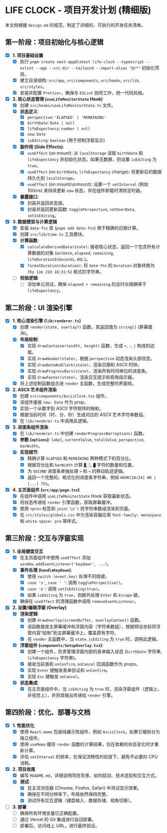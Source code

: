 # LIFE CLOCK - 项目开发计划 (精细版)

本文档根据 `design.md` 的规范，制定了详细的、可执行的开发任务清单。

## 第一阶段：项目初始化与核心逻辑

- [x] **1. 项目基础设置**
    - [x] 执行 `pnpm create next-app@latest life-clock --typescript --eslint --app --src-dir --tailwind --import-alias "@/*"` 初始化项目。
    - [x] 建立目录结构: `src/app`, `src/components`, `src/hooks`, `src/lib`, `src/styles`。
    - [x] 安装并配置 `Prettier`，确保与 `ESLint` 协同工作，统一代码风格。

- [x] **2. 核心状态管理 (`useLifeMonitorState` Hook)**
    - [x] 创建 `src/hooks/useLifeMonitorState.ts` 文件。
    - [x] **状态定义**:
        - [x] `perspective`: `'ELAPSED' | 'REMAINING'`
        - [x] `birthDate`: `Date | null`
        - [x] `lifeExpectancy`: `number | null`
        - [x] `now`: `Date`
        - [x] `isEditing`: `boolean` (用于控制浮窗显示)
    - [x] **副作用 (Side Effects)**:
        - [x] `useEffect` (on mount): 从 `localStorage` 读取 `birthDate` 和 `lifeExpectancy` 并初始化状态。如果无数据，则设置 `isEditing` 为 `true`。
        - [x] `useEffect` (on `birthDate`, `lifeExpectancy` change): 将更新后的数据持久化到 `localStorage`。
        - [x] `useEffect` (on mount/unmount): 设置一个 `setInterval` (例如 100ms) 来持续更新 `now` 状态，并在组件卸载时清除定时器。
    - [x] **暴露接口**:
        - [x] 封装并返回状态值。
        - [x] 封装并返回更新函数: `togglePerspective`, `setUserData`, `setIsEditing`。

- [x] **3. 数据模型与计算逻辑**
    - [x] 安装 `date-fns` 库 (`pnpm add date-fns`) 用于精确的日期计算。
    - [x] 创建 `src/lib/time.ts` 工具模块。
    - [x] **计算函数**:
        - [x] `calculateDerivedData(state)`: 接收核心状态，返回一个包含所有计算数据的对象 (`eolDate`, `elapsed`, `remaining`, `lifeDurationInSeconds`, etc.)。
        - [x] `formatDuration(duration)`: 将 `date-fns` 的 `Duration` 对象转换为 `35y 11m 21d 18:31:52` 格式的字符串。
    - [ ] **校验逻辑**:
        - [ ] 添加单元测试，确保 `elapsed + remaining` 的总时长精确等于 `lifeExpectancy`。

## 第二阶段：UI 渲染引擎

- [x] **1. 核心渲染引擎 (`lib/renderer.ts`)**
    - [x] 创建 `render(state, overlay?)` 函数，其返回值为 `string[]` (屏幕缓冲)。
    - [x] **布局绘制**:
        - [x] 实现 `drawContainer(width, height)` 函数，生成 `+`, `-`, `|` 构成的边框。
        - [x] 实现 `drawHeader(state)`，根据 `perspective` 动态渲染头部信息。
        - [x] 实现 `drawDateAndClock(state)`，渲染日期和 ASCII 时钟。
        - [x] 实现 `drawProgressBars(state)`，渲染所有时间单位的进度条。
        - [x] 实现 `drawFooter(state)`，渲染交互提示和视角指示器。
    - [x] 将上述绘制函数组合进 `render` 主函数，生成完整的界面帧。

- [x] **2. ASCII 艺术组件渲染**
    - [x] 创建 `src/components/AsciiClock.tsx` 组件。
    - [x] 该组件接收 `now: Date` 作为 prop。
    - [x] 实现一个从数字到 ASCII 字符矩阵的映射。
    - [x] 根据当前时间（时、分、秒）生成对应的 ASCII 艺术字符串数组。
    - [x] 在 `lib/renderer.ts` 中调用此逻辑。

- [x] **3. 进度条组件渲染**
    - [x] 在 `lib/renderer.ts` 中创建 `renderProgressBar(options)` 函数。
    - [x] **参数 (`options`)**: `label`, `currentValue`, `totalValue`, `perspective`, `barWidth`。
    - [x] **实现细节**:
        - [x] 精确计算 `ELAPSED` 和 `REMAINING` 两种模式下的百分比。
        - [x] 根据百分比和 `barWidth` 计算 `▓`, `░`, `█` 字符的数量和位置。
        - [x] 为 `SECOND` 进度条单独处理 `>` 和 `<` 的移动轨迹逻辑。
        - [x] 返回一个完整的、格式化的进度条字符串，例如 `HOUR[18/24] HR | |...| 75%`。

- [x] **4. 主页面组件 (`src/app/page.tsx`)**
    - [x] 在组件中调用 `useLifeMonitorState` Hook 获取最新状态。
    - [x] 将状态传递给 `render` 引擎函数，获取屏幕缓冲。
    - [x] 使用 `<pre>` 标签和 `join('\n')` 将字符串数组渲染到页面。
    - [x] 在 `src/styles/globals.css` 中为渲染容器应用 `font-family: monospace` 和 `white-space: pre` 等样式。

## 第三阶段：交互与浮窗实现

- [x] **1. 全局键盘交互**
    - [x] 在主页面组件中使用 `useEffect` 添加 `window.addEventListener('keydown', ...)`。
    - [x] **事件处理 (`handleKeyDown`)**:
        - [x] 使用 `switch (event.key)` 处理不同按键。
        - [x] `case 's'`, `case ' '`: 调用 `togglePerspective()`。
        - [x] `case 'e'`: 调用 `setIsEditing(true)`。
        - [x] 如果 `isEditing` 为 `true`，则额外处理 `Enter` 和 `Escape` 键。
    - [x] 确保在 `useEffect` 的清理函数中调用 `removeEventListener`。

- [x] **2. 设置/编辑浮窗 (Overlay)**
    - [x] **渲染逻辑**:
        - [x] 创建 `drawOverlay(screenBuffer, overlayContent)` 函数。
        - [x] 该函数接收主屏幕缓冲和浮窗内容（字符串数组），根据预设坐标将浮窗内容“绘制”到主屏幕缓冲上，覆盖原有字符。
        - [x] 在 `render` 主函数中，当 `state.isEditing` 为 `true` 时，调用此逻辑。
    - [x] **浮窗组件 (`components/SetupOverlay.tsx`)**:
        - [x] 创建一个组件，负责管理浮窗内部的表单输入状态 (`birthDate` 字符串, `lifeExpectancy` 字符串)。
        - [x] 接收当前值和 `onConfirm`, `onCancel` 回调函数作为 props。
        - [x] 实现 `Enter` 键触发表单验证和 `onConfirm`。
        - [x] 实现 `Esc` 键触发 `onCancel`。
    - [x] **状态集成**:
        - [x] 在主页面组件中，当 `isEditing` 为 `true` 时，渲染浮窗组件（逻辑上，非视觉上），并将其输出传递给 `render` 引擎。

## 第四阶段：优化、部署与文档

- [x] **1. 性能优化**
    - [x] 使用 `React.memo` 包装纯展示性组件，例如 `AsciiClock`，如果它被拆分为独立组件。
    - [x] 使用 `useMemo` 缓存 `render` 函数的计算结果，仅在依赖的状态变化时才重新计算。
    - [x] 评估 `setInterval` 的频率，在保证流畅性的前提下，避免不必要的 CPU 消耗。

- [x] **2. 项目收尾**
    - [x] 编写 `README.md`，详细说明项目背景、如何启动、技术选型和交互方式。
    - [x] **测试**:
        - [x] 在主流浏览器 (Chrome, Firefox, Safari) 中测试显示效果。
        - [x] 确保在不同分辨率下，布局依然保持完整。
        - [x] 测试所有交互逻辑（键盘输入、数据存储、视角切换）。

- [ ] **3. 部署**
    - [ ] 确保所有环境变量已正确配置。
    - [ ] 通过 Vercel 的 Git 集成进行自动部署。
    - [ ] 部署后，访问线上 URL，进行最终验证。